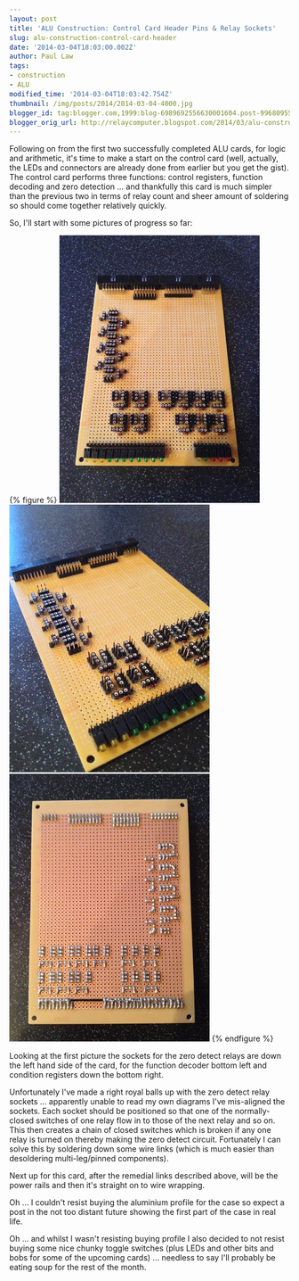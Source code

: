 ```yaml
---
layout: post
title: 'ALU Construction: Control Card Header Pins & Relay Sockets'
slug: alu-construction-control-card-header
date: '2014-03-04T18:03:00.002Z'
author: Paul Law
tags:
- construction
- ALU
modified_time: '2014-03-04T18:03:42.754Z'
thumbnail: /img/posts/2014/2014-03-04-4000.jpg
blogger_id: tag:blogger.com,1999:blog-6989692556630001604.post-996809555140790963
blogger_orig_url: http://relaycomputer.blogspot.com/2014/03/alu-construction-control-card-header.html
---
```


Following on from the first two successfully completed ALU cards, for logic 
and arithmetic, it's time to make a start on the control card (well, actually, 
the LEDs and connectors are already done from earlier but you get the gist). 
The control card performs three functions: control registers, function 
decoding and zero detection ... and thankfully this card is much simpler than 
the previous two in terms of relay count and sheer amount of soldering so 
should come together relatively quickly.

So, I'll start with some 
pictures of progress so far:

{% figure %}
![ALU Control Card](/assets/img/posts/2014/2014-03-04-0000.jpg)
![ALU Control Card (close up)](/assets/img/posts/2014/2014-03-04-0001.jpg)
![ALU Control Card (solder side)](/assets/img/posts/2014/2014-03-04-0002.jpg)
{% endfigure %}

Looking 
at the first picture the sockets for the zero detect relays are down the left 
hand side of the card, for the function decoder bottom left and condition 
registers down the bottom right.

Unfortunately I've made a right 
royal balls up with the zero detect relay sockets ... apparently unable to 
read my own diagrams I've mis-aligned the sockets. Each socket should be 
positioned so that one of the normally-closed switches of one relay flow in to 
those of the next relay and so on. This then creates a chain of closed 
switches which is broken if any one relay is turned on thereby making the zero 
detect circuit. Fortunately I can solve this by soldering down some wire links 
(which is much easier than desoldering multi-leg/pinned components).

Next up for this card, after the remedial links described above, will be the 
power rails and then it's straight on to wire wrapping.

Oh ... I 
couldn't resist buying the aluminium profile for the case so expect a post in 
the not too distant future showing the first part of the case in real life.

Oh ... and whilst I wasn't resisting buying profile I also decided to 
not resist buying some nice chunky toggle switches (plus LEDs and other bits 
and bobs for some of the upcoming cards) ... needless to say I'll probably be 
eating soup for the rest of the month. 

